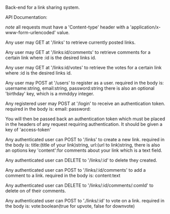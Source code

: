 Back-end for a link sharing system.

API Documentation:

*note* all requests must have a 'Content-type' header with a 'application/x-www-form-urlencoded'
value.

Any user may GET at '/links' to retrieve currently posted links.

Any user may GET at '/links:id/comments' to retrieve comments for a certain
link where :id is the desired links id.

Any user may GET at '/links:id/votes' to retrieve the votes for a certain link where
:id is the desired links id.

Any user may POST at '/users' to register as a user.
    required in the body is:
    username:string,
    email:string,
    password:string
    there is also an optional 'birthday' key, which is a mmddyy integer.

Any registered user may POST at '/login' to receive an authentication token.
 required in the body is:
    email:
    password:

You will then be passed back an authentication token which must be placed in
the headers of any request requiring authentication. It should be given a key of 'access-token'

Any authenticated user can POST to '/links' to create a new link.
 required in the body is:
  title:(title of your link)string,
  url:(url to link)string,
  there is also an options key 'content':for comments about your link which is a text field.

Any authenticated user can DELETE to '/links/:id' to delete they created.

Any authenticated user can POST to '/links/:id/comments' to add a comment to a link.
required in the body is:
    content:text

Any authenticated user can DELETE to '/links/:id/comments/:comId' to delete on of their comments.

Any authenticated user can POST to './links/:id' to vote on a link.
required in the body is:
vote:boolean(true for upvote, false for downvote)

